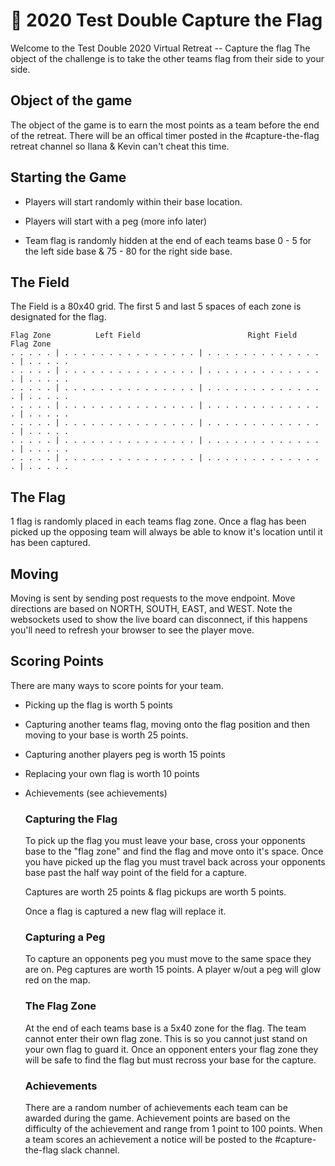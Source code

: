 # 💚 2020 Test Double Capture the Flag

Welcome to the Test Double 2020 Virtual Retreat -- Capture the flag
The object of the challenge is to take the other teams flag from their side to your side. 

## Object of the game

The object of the game is to earn the most points as a team before the end of the retreat. There will be an offical timer posted in the #capture-the-flag retreat channel so Ilana & Kevin can't cheat this time. 

## Starting the Game

* Players will start randomly within their base location. 

* Players will start with a peg (more info later)

* Team flag is randomly hidden at the end of each teams base 0 - 5 for the left side base & 75 - 80 for the right side base.


## The Field

The Field is a 80x40 grid. The first 5 and last 5 spaces of each zone is designated for the flag. 

```
Flag Zone          Left Field                        Right Field         Flag Zone
. . . . . | . . . . . . . . . . . . . . . | . . . . . . . . . . . . . . | . . . . . 
. . . . . | . . . . . . . . . . . . . . . | . . . . . . . . . . . . . . | . . . . . 
. . . . . | . . . . . . . . . . . . . . . | . . . . . . . . . . . . . . | . . . . . 
. . . . . | . . . . . . . . . . . . . . . | . . . . . . . . . . . . . . | . . . . . 
. . . . . | . . . . . . . . . . . . . . . | . . . . . . . . . . . . . . | . . . . .
. . . . . | . . . . . . . . . . . . . . . | . . . . . . . . . . . . . . | . . . . .
. . . . . | . . . . . . . . . . . . . . . | . . . . . . . . . . . . . . | . . . . .
```

## The Flag

1 flag is randomly placed in each teams flag zone.  Once a flag has been picked up the opposing team will always be able to know it's location until it has been captured.  

## Moving

Moving is sent by sending post requests to the move endpoint. Move directions are based on NORTH, SOUTH, EAST, and WEST. Note the websockets used to show the live board can disconnect, if this happens you'll need to refresh your browser to see the player move.



## Scoring Points

There are many ways to score points for your team. 

* Picking up the flag is worth 5 points

* Capturing another teams flag, moving onto the flag position and then moving to your base is worth 25 points. 

* Capturing another players peg is worth 15 points 

* Replacing your own flag is worth 10 points

* Achievements (see achievements)

  

  ### Capturing the Flag

  To pick up the flag you must leave your base, cross your opponents base to the "flag zone" and find the flag and move onto it's space. Once you have picked up the flag you must travel back across your opponents base past the half way point of the field for a capture.  

  

  Captures are worth 25 points & flag pickups are worth 5 points.  

  

  Once a flag is captured a new flag will replace it.

  

  ### Capturing a Peg

  To capture an opponents peg you must move to the same space they are on. Peg captures are worth 15 points. A player w/out a peg will glow red on the map.

  

  ### The Flag Zone

  At the end of each teams base is a 5x40 zone for the flag.  The team cannot enter their own flag zone. This is so you cannot just stand on your own flag to guard it. Once an opponent enters your flag zone they will be safe to find the flag but must recross your base for the capture. 

  

  ### Achievements

  There are a random number of achievements each team can be awarded during the game.  Achievement points are based on the difficulty of the achievement and range from 1 point to 100 points. When a team scores an achievement a notice will be posted to the #capture-the-flag slack channel. 